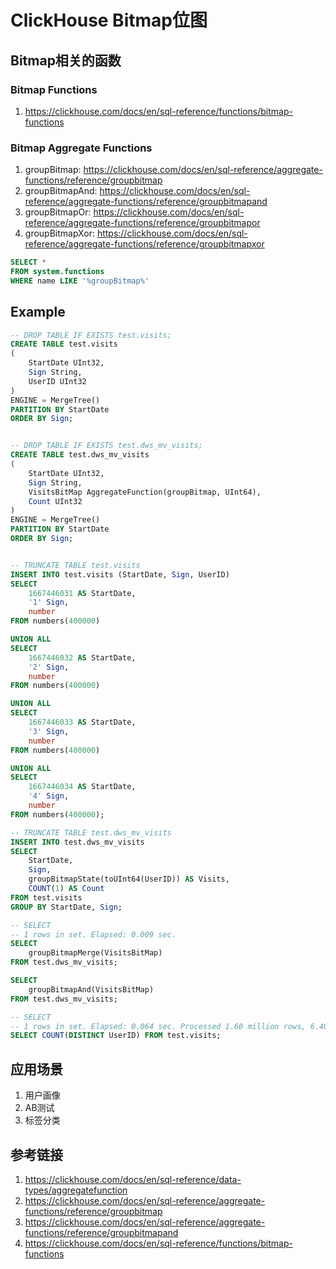 # ClickHouse Bitmap位图



## Bitmap相关的函数

### Bitmap Functions
1. https://clickhouse.com/docs/en/sql-reference/functions/bitmap-functions


### Bitmap Aggregate Functions
1. groupBitmap: https://clickhouse.com/docs/en/sql-reference/aggregate-functions/reference/groupbitmap
2. groupBitmapAnd: https://clickhouse.com/docs/en/sql-reference/aggregate-functions/reference/groupbitmapand
3. groupBitmapOr: https://clickhouse.com/docs/en/sql-reference/aggregate-functions/reference/groupbitmapor
4. groupBitmapXor: https://clickhouse.com/docs/en/sql-reference/aggregate-functions/reference/groupbitmapxor

```sql
SELECT *
FROM system.functions
WHERE name LIKE '%groupBitmap%'
```


## Example

```sql
-- DROP TABLE IF EXISTS test.visits;
CREATE TABLE test.visits
(
    StartDate UInt32,
    Sign String,
    UserID UInt32
)
ENGINE = MergeTree()
PARTITION BY StartDate
ORDER BY Sign;


-- DROP TABLE IF EXISTS test.dws_mv_visits;
CREATE TABLE test.dws_mv_visits
(
    StartDate UInt32,
    Sign String,
    VisitsBitMap AggregateFunction(groupBitmap, UInt64),
    Count UInt32
)
ENGINE = MergeTree()
PARTITION BY StartDate
ORDER BY Sign;


-- TRUNCATE TABLE test.visits
INSERT INTO test.visits (StartDate, Sign, UserID)
SELECT
    1667446031 AS StartDate,
    '1' Sign,
    number
FROM numbers(400000)

UNION ALL
SELECT
    1667446032 AS StartDate,
    '2' Sign,
    number
FROM numbers(400000)

UNION ALL
SELECT
    1667446033 AS StartDate,
    '3' Sign,
    number
FROM numbers(400000)

UNION ALL
SELECT
    1667446034 AS StartDate,
    '4' Sign,
    number
FROM numbers(400000);

-- TRUNCATE TABLE test.dws_mv_visits
INSERT INTO test.dws_mv_visits
SELECT
    StartDate,
    Sign,
    groupBitmapState(toUInt64(UserID)) AS Visits,
    COUNT(1) AS Count
FROM test.visits
GROUP BY StartDate, Sign;

-- SELECT
-- 1 rows in set. Elapsed: 0.009 sec.
SELECT
    groupBitmapMerge(VisitsBitMap)
FROM test.dws_mv_visits;

SELECT
    groupBitmapAnd(VisitsBitMap)
FROM test.dws_mv_visits;

-- SELECT
-- 1 rows in set. Elapsed: 0.064 sec. Processed 1.60 million rows, 6.40 MB (25.05 million rows/s., 100.22 MB/s.)
SELECT COUNT(DISTINCT UserID) FROM test.visits;
```


## 应用场景

1. 用户画像
2. AB测试
3. 标签分类


## 参考链接
1. https://clickhouse.com/docs/en/sql-reference/data-types/aggregatefunction
2. https://clickhouse.com/docs/en/sql-reference/aggregate-functions/reference/groupbitmap
3. https://clickhouse.com/docs/en/sql-reference/aggregate-functions/reference/groupbitmapand
4. https://clickhouse.com/docs/en/sql-reference/functions/bitmap-functions